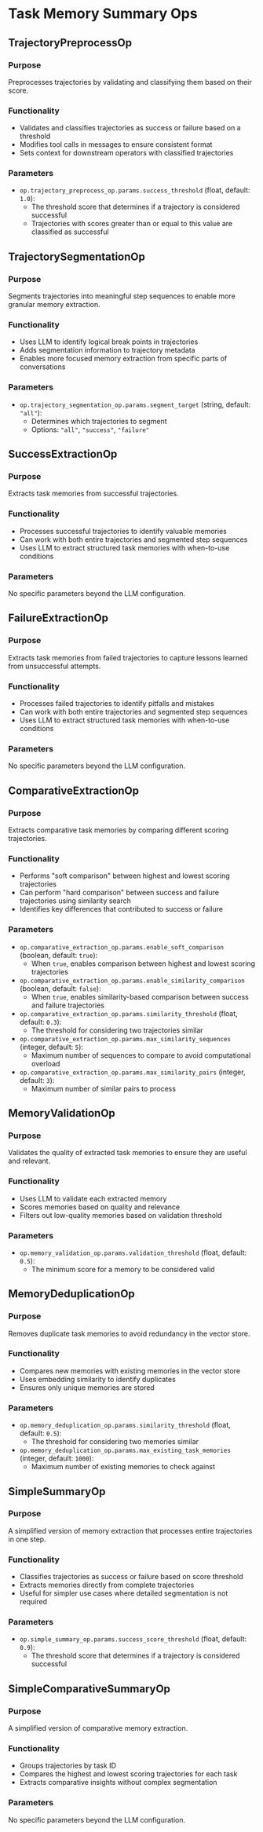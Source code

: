 # Task Memory Summary Ops

## TrajectoryPreprocessOp

### Purpose

Preprocesses trajectories by validating and classifying them based on their score.

### Functionality

- Validates and classifies trajectories as success or failure based on a threshold
- Modifies tool calls in messages to ensure consistent format
- Sets context for downstream operators with classified trajectories

### Parameters

- `op.trajectory_preprocess_op.params.success_threshold` (float, default: `1.0`):
  - The threshold score that determines if a trajectory is considered successful
  - Trajectories with scores greater than or equal to this value are classified as successful

## TrajectorySegmentationOp

### Purpose

Segments trajectories into meaningful step sequences to enable more granular memory extraction.

### Functionality

- Uses LLM to identify logical break points in trajectories
- Adds segmentation information to trajectory metadata
- Enables more focused memory extraction from specific parts of conversations

### Parameters

- `op.trajectory_segmentation_op.params.segment_target` (string, default: `"all"`):
  - Determines which trajectories to segment
  - Options: `"all"`, `"success"`, `"failure"`

## SuccessExtractionOp

### Purpose

Extracts task memories from successful trajectories.

### Functionality

- Processes successful trajectories to identify valuable memories
- Can work with both entire trajectories and segmented step sequences
- Uses LLM to extract structured task memories with when-to-use conditions

### Parameters

No specific parameters beyond the LLM configuration.

## FailureExtractionOp

### Purpose

Extracts task memories from failed trajectories to capture lessons learned from unsuccessful attempts.

### Functionality

- Processes failed trajectories to identify pitfalls and mistakes
- Can work with both entire trajectories and segmented step sequences
- Uses LLM to extract structured task memories with when-to-use conditions

### Parameters

No specific parameters beyond the LLM configuration.

## ComparativeExtractionOp

### Purpose

Extracts comparative task memories by comparing different scoring trajectories.

### Functionality

- Performs "soft comparison" between highest and lowest scoring trajectories
- Can perform "hard comparison" between success and failure trajectories using similarity search
- Identifies key differences that contributed to success or failure

### Parameters

- `op.comparative_extraction_op.params.enable_soft_comparison` (boolean, default: `true`):
  - When `true`, enables comparison between highest and lowest scoring trajectories
- `op.comparative_extraction_op.params.enable_similarity_comparison` (boolean, default: `false`):
  - When `true`, enables similarity-based comparison between success and failure trajectories
- `op.comparative_extraction_op.params.similarity_threshold` (float, default: `0.3`):
  - The threshold for considering two trajectories similar
- `op.comparative_extraction_op.params.max_similarity_sequences` (integer, default: `5`):
  - Maximum number of sequences to compare to avoid computational overload
- `op.comparative_extraction_op.params.max_similarity_pairs` (integer, default: `3`):
  - Maximum number of similar pairs to process

## MemoryValidationOp

### Purpose

Validates the quality of extracted task memories to ensure they are useful and relevant.

### Functionality

- Uses LLM to validate each extracted memory
- Scores memories based on quality and relevance
- Filters out low-quality memories based on validation threshold

### Parameters

- `op.memory_validation_op.params.validation_threshold` (float, default: `0.5`):
  - The minimum score for a memory to be considered valid

## MemoryDeduplicationOp

### Purpose

Removes duplicate task memories to avoid redundancy in the vector store.

### Functionality

- Compares new memories with existing memories in the vector store
- Uses embedding similarity to identify duplicates
- Ensures only unique memories are stored

### Parameters

- `op.memory_deduplication_op.params.similarity_threshold` (float, default: `0.5`):
  - The threshold for considering two memories similar
- `op.memory_deduplication_op.params.max_existing_task_memories` (integer, default: `1000`):
  - Maximum number of existing memories to check against

## SimpleSummaryOp

### Purpose

A simplified version of memory extraction that processes entire trajectories in one step.

### Functionality

- Classifies trajectories as success or failure based on score threshold
- Extracts memories directly from complete trajectories
- Useful for simpler use cases where detailed segmentation is not required

### Parameters

- `op.simple_summary_op.params.success_score_threshold` (float, default: `0.9`):
  - The threshold score that determines if a trajectory is considered successful

## SimpleComparativeSummaryOp

### Purpose

A simplified version of comparative memory extraction.

### Functionality

- Groups trajectories by task ID
- Compares the highest and lowest scoring trajectories for each task
- Extracts comparative insights without complex segmentation

### Parameters

No specific parameters beyond the LLM configuration.